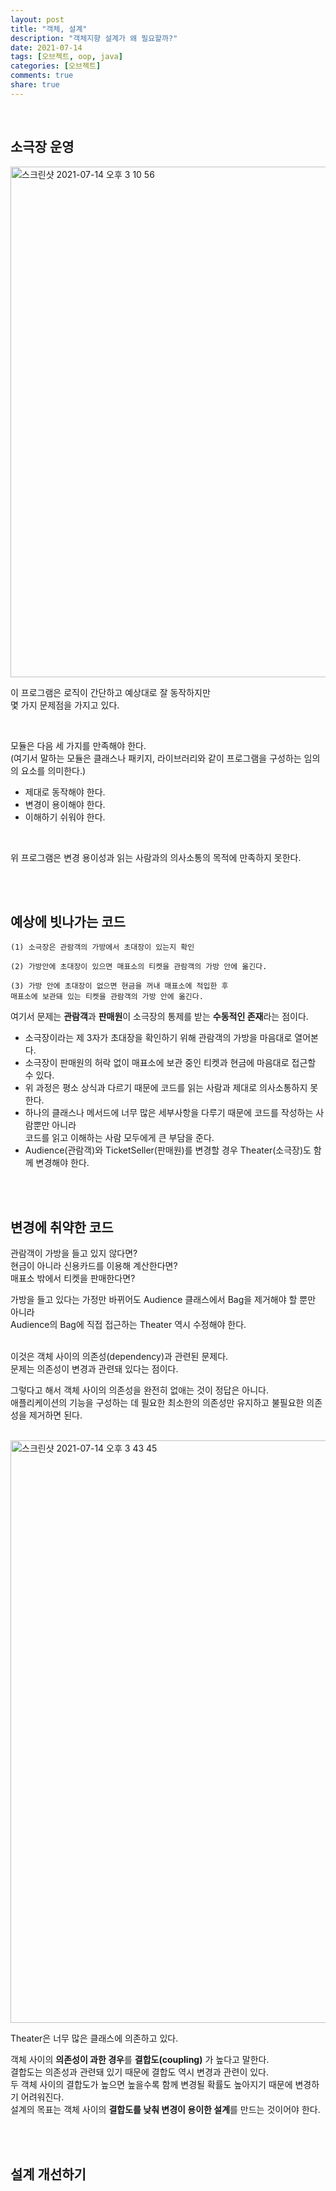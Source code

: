 ```yaml
---
layout: post
title: "객체, 설계"  
description: "객체지향 설계가 왜 필요할까?"
date: 2021-07-14
tags: [오브젝트, oop, java]
categories: [오브젝트]
comments: true
share: true
---
```


<br />      

## 소극장 운영          

<img width="817" alt="스크린샷 2021-07-14 오후 3 10 56" src="https://user-images.githubusercontent.com/33855307/125571903-690c347d-a5de-4d1b-9355-f402100beefb.png">


<br />    

이 프로그램은 로직이 간단하고 예상대로 잘 동작하지만    
몇 가지 문제점을 가지고 있다.   

<br />    


모듈은 다음 세 가지를 만족해야 한다.        
(여기서 말하는 모듈은 클래스나 패키지, 라이브러리와 같이 프로그램을 구성하는 임의의 요소를 의미한다.)     
* 제대로 동작해야 한다.     
* 변경이 용이해야 한다.     
* 이해하기 쉬워야 한다.     

<br />    

위 프로그램은 변경 용이성과 읽는 사람과의 의사소통의 목적에 만족하지 못한다.    

<br />    
<br />    

## 예상에 빗나가는 코드       
```
(1) 소극장은 관람객의 가방에서 초대장이 있는지 확인       

(2) 가방안에 초대장이 있으면 매표소의 티켓을 관람객의 가방 안에 옮긴다.       

(3) 가방 안에 초대장이 없으면 현금을 꺼내 매표소에 적입한 후     
매표소에 보관돼 있는 티켓을 관람객의 가방 안에 옮긴다.     
```   

여기서 문제는 **관람객**과 **판매원**이 소극장의 통제를 받는 **수동적인 존재**라는 점이다.      

* 소극장이라는 제 3자가 초대장을 확인하기 위해 관람객의 가방을 마음대로 열어본다.     
* 소극장이 판매원의 허락 없이 매표소에 보관 중인 티켓과 현금에 마음대로 접근할 수 있다.       
* 위 과정은 평소 상식과 다르기 때문에 코드를 읽는 사람과 제대로 의사소통하지 못한다.      
* 하나의 클래스나 메서드에 너무 많은 세부사항을 다루기 때문에 코드를 작성하는 사람뿐만 아니라   
코드를 읽고 이해하는 사람 모두에게 큰 부담을 준다.   
* Audience(관람객)와 TicketSeller(판매원)를 변경할 경우 Theater(소극장)도 함께 변경해야 한다.    

<br />        
<br />        

## 변경에 취약한 코드            
관람객이 가방을 들고 있지 않다면?      
현금이 아니라 신용카드를 이용해 계산한다면?       
매표소 밖에서 티켓을 판매한다면?      


가방을 들고 있다는 가정만 바뀌어도 Audience 클래스에서 Bag을 제거해야 할 뿐만 아니라      
Audience의 Bag에 직접 접근하는 Theater 역시 수정해야 한다.     
<br />        

이것은 객체 사이의 의존성(dependency)과 관련된 문제다.           
문제는 의존성이 변경과 관련돼 있다는 점이다.     

그렇다고 해서 객체 사이의 의존성을 완전히 없애는 것이 정답은 아니다.    
애플리케이션의 기능을 구성하는 데 필요한 최소한의 의존성만 유지하고 불필요한 의존성을 제거하면 된다.   

<br />     
 
<img width="932" alt="스크린샷 2021-07-14 오후 3 43 45" src="https://user-images.githubusercontent.com/33855307/125575673-0c923aca-cf7b-42f5-98cd-0cad2bdab675.png">

Theater은 너무 많은 클래스에 의존하고 있다.   

객체 사이의 **의존성이 과한 경우**를 **결합도(coupling)** 가 높다고 말한다.      
결합도는 의존성과 관련돼 있기 때문에 결합도 역시 변경과 관련이 있다.      
두 객체 사이의 결합도가 높으면 높을수록 함께 변경될 확률도 높아지기 때문에 변경하기 어려워진다.       
설계의 목표는 객체 사이의 **결합도를 낮춰 변경이 용이한 설계**를 만드는 것이어야 한다.     


<br />     
<br />      


## 설계 개선하기        






